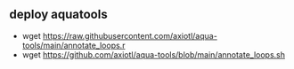 ## deploy aquatools
- wget https://raw.githubusercontent.com/axiotl/aqua-tools/main/annotate_loops.r
- wget https://github.com/axiotl/aqua-tools/blob/main/annotate_loops.sh
